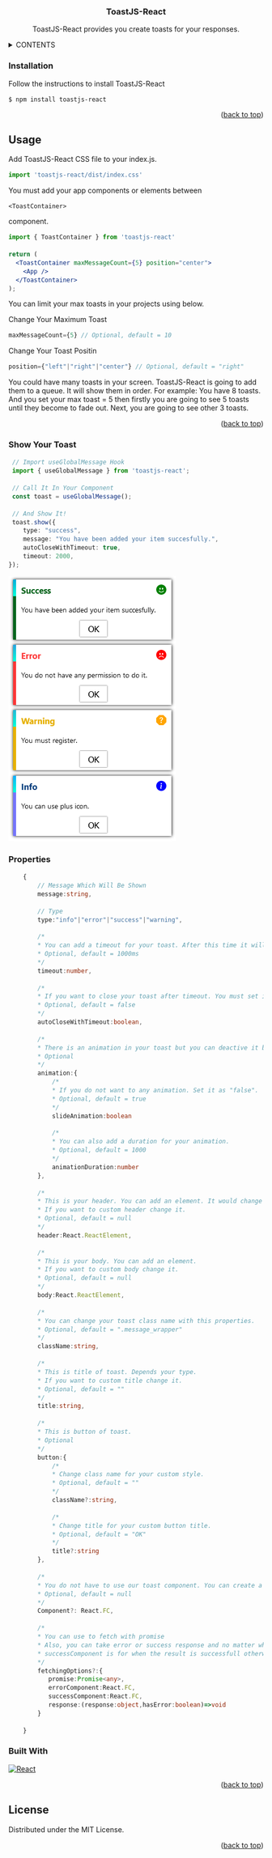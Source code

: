 <a name="readme-top"></a>
<br />
<div align="center">
  <h3 align="center">ToastJS-React</h3>

  <p align="center">
    ToastJS-React provides you create toasts for your responses.
  </p>
</div>



<!-- TABLE OF CONTENTS -->
<details>
  <summary>CONTENTS</summary>
  <ol>
    <li>
      <a href="#installation">Installation</a>
    </li>
    <li>
      <a href="#usage">Usage</a>
      <ul>
        <li><a href="#show-your-toast">Show Your Toast</a></li>
        <li><a href="#properties">Properties</a></li>
      </ul>
    </li>
    <li><a href="#built-with">Built With</a></li>
    <li><a href="#license">License</a></li>
  </ol>
</details>

### Installation

Follow the instructions to install ToastJS-React

```
$ npm install toastjs-react
```

<p align="right">(<a href="#readme-top">back to top</a>)</p>

## Usage

Add ToastJS-React CSS file to your index.js.
```jsx
import 'toastjs-react/dist/index.css'
```

You must add your app components or elements between
```
<ToastContainer>
``` 
component. 

```jsx
import { ToastContainer } from 'toastjs-react'

return (
  <ToastContainer maxMessageCount={5} position="center">
    <App />
  </ToastContainer>
);
```

You can limit your max toasts in your projects using below.

Change Your Maximum Toast 
```js
maxMessageCount={5} // Optional, default = 10
```

Change Your Toast Positin
```js
position={"left"|"right"|"center"} // Optional, default = "right"
```

You could have many toasts in your screen. ToastJS-React is going to add them to a queue. It will show them in order.
For example: 
You have 8 toasts. And you set your max toast = 5 then firstly you are going to see 5 toasts until they become to fade out. Next, 
you are going to see other 3 toasts.

<p align="right">(<a href="#readme-top">back to top</a>)</p>

### Show Your Toast

```ts
 // Import useGlobalMessage Hook
 import { useGlobalMessage } from 'toastjs-react';
 
 // Call It In Your Component
 const toast = useGlobalMessage();

 // And Show It!
 toast.show({
    type: "success",
    message: "You have been added your item succesfully.",
    autoCloseWithTimeout: true,
    timeout: 2000,
});
```

[![Product Name Screen Shot][product-screenshot]](https://github.com/gokhanergen-tech/toastjs-react)

### Properties
```ts
    {
        // Message Which Will Be Shown
        message:string,

        // Type
        type:"info"|"error"|"success"|"warning",

        /* 
        * You can add a timeout for your toast. After this time it will be fade out. 
        * Optional, default = 1000ms
        */
        timeout:number,

        /*
        * If you want to close your toast after timeout. You must set it as "true".
        * Optional, default = false
        */
        autoCloseWithTimeout:boolean,

        /*
        * There is an animation in your toast but you can deactive it below.
        * Optional
        */
        animation:{
            /* 
            * If you do not want to any animation. Set it as "false".
            * Optional, default = true 
            */
            slideAnimation:boolean

            /*
            * You can also add a duration for your animation.
            * Optional, default = 1000
            */
            animationDuration:number
        },

        /*
        * This is your header. You can add an element. It would change depends your type.
        * If you want to custom header change it.
        * Optional, default = null
        */
        header:React.ReactElement,

        /*
        * This is your body. You can add an element.
        * If you want to custom body change it.
        * Optional, default = null
        */
        body:React.ReactElement,

        /*
        * You can change your toast class name with this properties.
        * Optional, default = ".message_wrapper"
        */
        className:string,

        /*
        * This is title of toast. Depends your type.
        * If you want to custom title change it.
        * Optional, default = ""
        */
        title:string,

        /*
        * This is button of toast.
        * Optional
        */
        button:{
            /* 
            * Change class name for your custom style. 
            * Optional, default = ""
            */
            className?:string,

            /* 
            * Change title for your custom button title. 
            * Optional, default = "OK"
            */
            title?:string
        },

        /*
        * You do not have to use our toast component. You can create a custom and define it.
        * Optional, default = null
        */
        Component?: React.FC,

        /*
        * You can use to fetch with promise
        * Also, you can take error or success response and no matter what 'hasError' is 
        * successComponent is for when the result is successfull otherwise errorComponent but if promise is in fetching, Component will be shown by default
        */
        fetchingOptions?:{
           promise:Promise<any>,
           errorComponent:React.FC,
           successComponent:React.FC,
           response:(response:object,hasError:boolean)=>void
        }

    }
```

### Built With

[![React][React.js]][React-url]

<p align="right">(<a href="#readme-top">back to top</a>)</p>


<!-- LICENSE -->
## License

Distributed under the MIT License.

<p align="right">(<a href="#readme-top">back to top</a>)</p>

<!-- LINKS -->
[product-screenshot]: https://raw.githubusercontent.com/gokhanergen-tech/toastjs-react/main/images/toasts.jpg
[React.js]: https://img.shields.io/badge/React-20232A?style=for-the-badge&logo=react&logoColor=61DAFB
[React-url]: https://reactjs.org/
